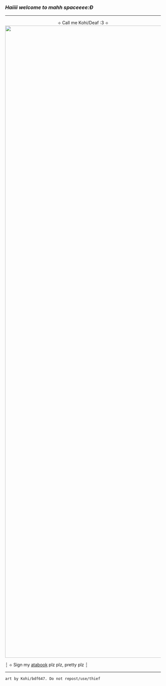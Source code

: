 ### ***Haiiii welcome to mahh spaceeee:Đ***
------
<p align='center'>
⟢ Call me Kohi/Deaf :3 ⟢
<img width="2048" height="2048" alt="Untitled71_20250905212019" src="https://github.com/user-attachments/assets/26edadd9-c0e0-4293-88a9-5001e8fb213c" />

  ┆ ⟢ Sign my [atabook](https://bdf647.atabook.org/) plz plz, pretty plz ┆


------
`art by Kohi/bdf647. Do not repost/use/thief`

<!--
**bdf647/bdf647** is a ✨ _special_ ✨ repository because its `README.md` (this file) appears on your GitHub profile.

Here are some ideas to get you started:

- 🔭 I’m currently working on ...
- 🌱 I’m currently learning ...
- 👯 I’m looking to collaborate on ...
- 🤔 I’m looking for help with ...
- 💬 Ask me about ...
- 📫 How to reach me: ...
- 😄 Pronouns: ...
- ⚡ Fun fact: ...
-->
